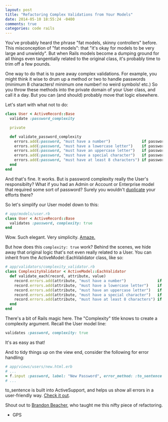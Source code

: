 ```yaml
---
layout: post
title: "Refactoring Complex Validations from Your Models"
date: 2014-05-10 18:55:24 -0400
comments: true
categories: code rails
---
```


You've probably heard the phrase "fat models, skinny controllers" before. This misconception of "fat models": that "it's okay for models to be very large and unwieldy". But when Rails models become a dumping ground for all things even tangentially related to the original class, it's probably time to trim off a few pounds.

<!--more-->

One way to do that is to pare away complex validations. For example, you might think it wise to drum up a method or two to handle passwords (minimum 8 characters! minimum one number! no weird symbols! etc.) So you throw these methods into the private domain of your User class, and call it a day. But you can (and should) probably move that logic elsewhere.

Let's start with what not to do:

```ruby
class User < ActiveRecord::Base
  validate :password_complexity

  private

  def validate_password_complexity
    errors.add(:password, "must have a number")              if password !~ /(?=.*\d)/
    errors.add(:password, "must have a lowercase letter")    if password !~ /(?=.*[a-z])/
    errors.add(:password, "must have an uppercase letter")   if password !~ /(?=.*[A-Z])/
    errors.add(:password, "must have a special character")   if password !~ /(?=.*[\W])/
    errors.add(:password, "must have at least 8 characters") if password.length < 8
  end
end
```

And that's fine. It works. But is password complexity really the User's responsibilty? What if you had an Admin or Account or Enterprise model that required some sort of password? Surely you wouldn't [duplicate](http://en.wikipedia.org/wiki/Don't_repeat_yourself) your efforts there?

So let's simplify our User model down to this:

``` ruby
# app/models/user.rb
class User < ActiveRecord::Base
  validates :password, complexity: true
end
```

Wow. Such elegant. Very simplicity. [Amaze.](http://knowyourmeme.com/memes/doge)

But how does this ```complexity: true``` work? Behind the scenes, we hide away that original logic that's not even really related to a User. You can inherit from the ActiveModel::EachValidator class, like so:

``` ruby
# app/validators/complexity_validator.rb
class ComplexityValidator < ActiveModel::EachValidator
  def validate_each(record, attribute, value)
    record.errors.add(attribute, "must have a number")              if value !~ /(?=.*\d)/
    record.errors.add(attribute, "must have a lowercase letter")    if value !~ /(?=.*[a-z])/
    record.errors.add(attribute, "must have an uppercase letter")   if value !~ /(?=.*[A-Z])/
    record.errors.add(attribute, "must have a special character")   if value !~ /(?=.*[\W])/
    record.errors.add(attribute, "must have at least 8 characters") if value.length < 8
  end
end
```

There's a bit of Rails magic here. The "Complexity" title knows to create a complexity argument. Recall the User model line:

```ruby
validates :password, complexity: true
```

It's as easy as that!

And to tidy things up on the view end, consider the following for error handling:

``` ruby
# app/views/users/new.html.erb
# ...
= f.input :password, label: "New Password", error_method: :to_sentence
# ...
```

to_sentence is built into ActiveSupport, and helps us show all errors in a user-friendly way. [Check it out](http://apidock.com/rails/ActiveSupport/CoreExtensions/Array/Conversions/to_sentence).

Shout out to [Brandon Beacher](https://twitter.com/brandon_beacher), who taught me this nifty piece of refactoring.

- GPS
